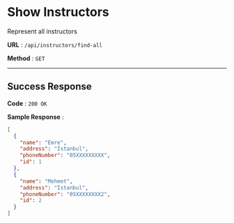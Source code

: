 # Show Instructors

Represent all instructors

**URL** : `/api/instructors/find-all`

**Method** : `GET`

---

## Success Response

**Code** : `200 OK`

**Sample Response** :

```json
[
  {
    "name": "Emre",
    "address": "İstanbul",
    "phoneNumber": "05XXXXXXXXX",
    "id": 1
  },
  {
    "name": "Mehmet",
    "address": "İstanbul",
    "phoneNumber": "05XXXXXXXX2",
    "id": 2
  }
]
```
